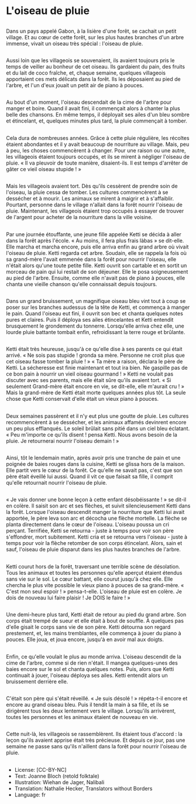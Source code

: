 # L'oiseau de pluie

##
Dans un pays appelé Gabon, à la
lisière d'une forêt, se cachait un
petit village. Et au cœur de cette
forêt, sur les plus hautes branches
d'un arbre immense, vivait un
oiseau très spécial : l'oiseau de
pluie.

##
Aussi loin que les villageois se
souvenaient, ils avaient toujours
pris le temps de veiller au bonheur
de cet oiseau. Ils gardaient du pain,
des fruits et du lait de coco fraîche,
et, chaque semaine, quelques
villageois apportaient ces mets
délicats dans la forêt. Ils les
déposaient au pied de l'arbre, et
l'un d'eux jouait un petit air de
piano à pouces.

##
Au bout d'un moment, l'oiseau
descendait de la cime de l'arbre
pour manger et boire. Quand il avait
fini, il commençait alors à chanter
la plus belle des chansons.
En même temps, il déployait ses
ailes d'un bleu sombre et
étincelant, et, quelques minutes
plus tard, la pluie commençait à
tomber.

##
Cela dura de nombreuses années. Grâce à cette
pluie régulière, les récoltes étaient abondantes et il y
avait beaucoup de nourriture au village.
Mais, peu à peu, les choses commencèrent à
changer. Pour une raison ou une autre, les villageois
étaient toujours occupés, et ils se mirent à négliger
l'oiseau de pluie. « Il va pleuvoir de toute manière,
disaient-ils. Il est temps d'arrêter de gâter ce vieil
oiseau stupide ! »

##
Mais les villageois avaient tort. Dès
qu'ils cessèrent de prendre soin de
l'oiseau, la pluie cessa de tomber.
Les cultures commencèrent à se
dessécher et à mourir. Les animaux
se mirent à maigrir et à s'affaiblir.
Pourtant, personne dans le village
n'allait dans la forêt nourrir l'oiseau
de pluie. Maintenant, les villageois
étaient trop occupés à essayer de
trouver de l'argent pour acheter de
la nourriture dans la ville voisine.

##
Par une journée étouffante, une jeune fille appelée Ketti se décida
à aller dans la forêt après l'école. « Au moins, il fera plus frais làbas » se dit-elle. Elle marcha et marcha encore, puis elle arriva
enfin au grand arbre où vivait l'oiseau de pluie. Ketti regarda cet
arbre.
Soudain, elle se rappela la fois où sa grand-mère l'avait emmenée
dans la forêt pour nourrir l'oiseau, elle n'était alors qu'une toute
petite fille. Ketti ouvrit son cartable et en sortit un morceau de
pain qui lui restait de son déjeuner. Elle le posa soigneusement au
pied de l'arbre. Ensuite, comme elle n'avait pas de piano à pouces,
elle chanta une vieille chanson qu'elle connaissait depuis toujours.

##
Dans un grand bruissement, un
magnifique oiseau bleu vint tout à
coup se poser sur les branches audessus de la tête de Ketti, et
commença à manger le pain. Quand
l'oiseau eut fini, il ouvrit son bec et
chanta quelques notes pures et
claires.
Puis il déploya ses ailes étincelantes
et Ketti entendit brusquement le
grondement du tonnerre.
Lorsqu'elle arriva chez elle, une
lourde pluie battante tombait enfin,
refroidissant la terre rouge et
brûlante.

##
Ketti était très heureuse, jusqu'à ce qu'elle dise à ses parents ce
qui était arrivé. « Ne sois pas stupide ! gronda sa mère. Personne
ne croit plus que cet oiseau fasse tomber la pluie ! »
« Ta mère a raison, déclara le père de Ketti. La sécheresse est finie
maintenant et tout ira bien. Ne gaspille pas de ce bon pain à
nourrir un vieil oiseau gourmand ! »
Ketti ne voulait pas discuter avec ses parents, mais elle était sûre
qu'ils avaient tort. « Si seulement Grand-mère était encore en vie,
se dit-elle, elle m'aurait cru ! » Mais la grand-mère de Ketti était
morte quelques années plus tôt. La seule chose que Ketti
conservait d'elle était un vieux piano à pouces.

##
Deux semaines passèrent et il n'y
eut plus une goutte de pluie. Les
cultures recommencèrent à se
dessécher, et les animaux affamés
devinrent encore un peu plus
efflanqués. Le soleil brûlait sans
pitié dans un ciel bleu éclatant.
« Peu m'importe ce qu'ils disent !
pensa Ketti. Nous avons besoin de
la pluie. Je retournerai nourrir
l'oiseau demain ! »

##
Ainsi, tôt le lendemain matin, après
avoir pris une tranche de pain et
une poignée de baies rouges dans
la cuisine, Ketti se glissa hors de la
maison. Elle partit vers le cœur de
la forêt.
Ce qu'elle ne savait pas, c'est que
son père était éveillé lui aussi.
Quand il vit ce que faisait sa fille, il
comprit qu'elle retournait nourrir
l'oiseau de pluie.

##
« Je vais donner une bonne leçon à cette enfant désobéissante ! »
se dit-il en colère. Il saisit son arc et ses flèches, et suivit
silencieusement Ketti dans la forêt.
Lorsque l'oiseau descendit manger la nourriture que Ketti lui avait
apportée, le père leva son arc et décocha une flèche mortelle. La
flèche se planta directement dans le cœur de l'oiseau. L'oiseau
poussa un cri perçant.
Terrifiée, Ketti se retourna - juste à temps pour voir son père
s'effondrer, mort subitement. Ketti cria et se retourna vers l'oiseau - juste à temps pour voir la flèche retomber de son corps
étincelant. Alors, sain et sauf, l'oiseau de pluie disparut dans les
plus hautes branches de l'arbre.

##
Ketti courut hors de la forêt,
traversant une terrible scène de
désolation. Tous les animaux et
toutes les personnes qu'elle aperçut
étaient étendus sans vie sur le sol.
Le cœur battant, elle courut jusqu'à
chez elle.
Elle chercha le plus vite possible le
vieux piano à pouces de sa grand-mère. « C'est mon seul espoir ! »
pensa-t-elle. L'oiseau de pluie est
en colère. Je dois de nouveau lui
faire plaisir ! Je DOIS le faire ! »

##
Une demi-heure plus tard, Ketti
était de retour au pied du grand
arbre. Son corps était trempé de
sueur et elle était à bout de souffle.
À quelques pas d'elle gisait le corps
sans vie de son père.
Ketti détourna son regard
prestement, et, les mains
tremblantes, elle commença à jouer
du piano à pouces.
Elle joua, et joua encore, jusqu'à en
avoir mal aux doigts.

##
Enfin, ce qu'elle voulait le plus au
monde arriva. L'oiseau descendit de
la cime de l'arbre, comme si de rien
n'était. Il mangea quelques-unes
des baies encore sur le sol et
chanta quelques notes. Puis, alors
que Ketti continuait à jouer, l'oiseau
déploya ses ailes. Ketti entendit
alors un bruissement derrière elle.

##
C'était son père qui s'était réveillé.
« Je suis désolé ! » répéta-t-il
encore et encore au grand oiseau
bleu.
Puis il tendit la main à sa fille, et ils
se dirigèrent tous les deux
lentement vers le village. Lorsqu'ils
arrivèrent, toutes les personnes et
les animaux étaient de nouveau en
vie.

##
Cette nuit-là, les villageois se
rassemblèrent. Ils étaient tous
d'accord : la leçon qu'ils avaient
apprise était très précieuse. Et
depuis ce jour, pas une semaine ne
passe sans qu'ils n'aillent dans la
forêt pour nourrir l'oiseau de pluie.

##
* License: [CC-BY-NC]
* Text: Joanne Bloch (retold folktale)
* Illustration: Wiehan de Jager, Nalibali
* Translation: Nathalie Hecker, Translators without Borders
* Language: fr

